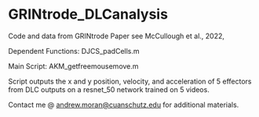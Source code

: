 # GRINtrode_DLCanalysis
Code and data from GRINtrode Paper see McCullough et al., 2022, 

Dependent Functions:
DJCS_padCells.m

Main Script:
AKM_getfreemousemove.m

Script outputs the x and y position, velocity, and acceleration of 5 effectors from DLC outputs on a resnet_50 network trained on 5 videos.

Contact me @ andrew.moran@cuanschutz.edu for additional materials.
